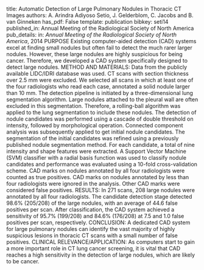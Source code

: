 title: Automatic Detection of Large Pulmonary Nodules in Thoracic CT Images
authors: A. Arindra Adiyoso Setio, J. Gelderblom, C. Jacobs and B. van Ginneken
has_pdf: False
template: publication
bibkey: seti14
published_in: Annual Meeting of the Radiological Society of North America
pub_details: in: <i>Annual Meeting of the Radiological Society of North America</i>, 2014
PURPOSE Existing computer-aided detection (CAD) systems excel at finding small nodules but often fail to detect the much rarer larger nodules. However, these large nodules are highly suspicious for being cancer. Therefore, we developed a CAD system specifically designed to detect large nodules. METHOD AND MATERIALS: Data from the publicly available LIDC/IDRI database was used. CT scans with section thickness over 2.5 mm were excluded. We selected all scans in which at least one of the four radiologists who read each case, annotated a solid nodule larger than 10 mm. The detection pipeline is initiated by a three-dimensional lung segmentation algorithm. Large nodules attached to the pleural wall are often excluded in this segmentation. Therefore, a rolling-ball algorithm was applied to the lung segmentation to include these nodules. The detection of nodule candidates was performed using a cascade of double threshold on intensity, followed by morphological operation. Connected component analysis was subsequently applied to get initial nodule candidates. The segmentation of the initial candidates was refined using a previously published nodule segmentation method. For each candidate, a total of nine intensity and shape features were extracted. A Support Vector Machine (SVM) classifier with a radial basis function was used to classify nodule candidates and performance was evaluated using a 10-fold cross-validation scheme. CAD marks on nodules annotated by all four radiologists were counted as true positives. CAD marks on nodules annotated by less than four radiologists were ignored in the analysis. Other CAD marks were considered false positives. RESULTS: In 271 scans, 208 large nodules were annotated by all four radiologists. The candidate detection stage detected 98.6% (205/208) of the large nodules, with an average of 44.6 false positives per scan. After classification, the CAD system achieved a sensitivity of 95.7% (199/208) and 84.6% (176/208) at 7.5 and 1.0 false positives per scan, respectively. CONCLUSION: A dedicated CAD system for large pulmonary nodules can identify the vast majority of highly suspicious lesions in thoracic CT scans with a small number of false positives. CLINICAL RELEVANCE/APPLICATION: As computers start to gain a more important role in CT lung cancer screening, it is vital that CAD reaches a high sensitivity in the detection of large nodules, which are likely to be cancer.

